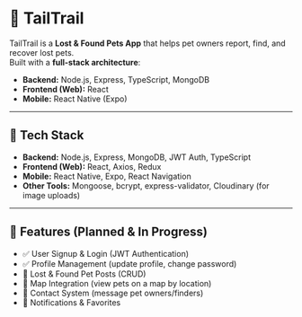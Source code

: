 # 🐾 TailTrail

TailTrail is a **Lost & Found Pets App** that helps pet owners report, find, and recover lost pets.  
Built with a **full-stack architecture**:

- **Backend:** Node.js, Express, TypeScript, MongoDB  
- **Frontend (Web):** React  
- **Mobile:** React Native (Expo)  

---

## 🚀 Tech Stack
- **Backend:** Node.js, Express, MongoDB, JWT Auth, TypeScript  
- **Frontend (Web):** React, Axios, Redux  
- **Mobile:** React Native, Expo, React Navigation  
- **Other Tools:** Mongoose, bcrypt, express-validator, Cloudinary (for image uploads)  

---

## 📌 Features (Planned & In Progress)
- ✅ User Signup & Login (JWT Authentication)  
- ✅ Profile Management (update profile, change password)  
- 🔄 Lost & Found Pet Posts (CRUD)  
- 🔄 Map Integration (view pets on a map by location)  
- 🔄 Contact System (message pet owners/finders)  
- 🔄 Notifications & Favorites  

